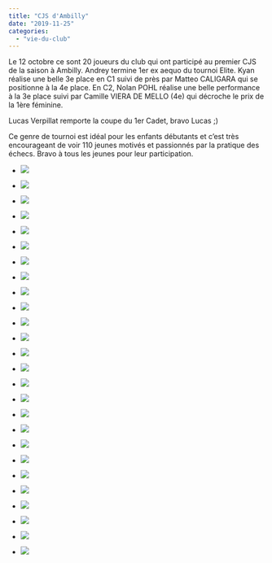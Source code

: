 ```yaml
---
title: "CJS d'Ambilly"
date: "2019-11-25"
categories: 
  - "vie-du-club"
---
```


Le 12 octobre ce sont 20 joueurs du club qui ont participé au premier CJS de la saison à Ambilly. Andrey termine 1er ex aequo du tournoi Elite. Kyan réalise une belle 3e place en C1 suivi de près par Matteo CALIGARA qui se positionne à la 4e place. En C2, Nolan POHL réalise une belle performance à la 3e place suivi par Camille VIERA DE MELLO (4e) qui décroche le prix de la 1ère féminine.

Lucas Verpillat remporte la coupe du 1er Cadet, bravo Lucas ;)

Ce genre de tournoi est idéal pour les enfants débutants et c’est très encourageant de voir 110 jeunes motivés et passionnés par la pratique des échecs. Bravo à tous les jeunes pour leur participation.

- ![](/wordpress-uploads/2019/11/IMG_20191012_160129-1024x577.jpg)
    
- ![](/wordpress-uploads/2019/11/IMG_20191012_164111-1024x577.jpg)
    
- ![](/wordpress-uploads/2019/11/IMG_20191012_164119-1024x577.jpg)
    
- ![](/wordpress-uploads/2019/11/IMG_20191012_164127-1024x577.jpg)
    
- ![](/wordpress-uploads/2019/11/IMG_20191012_164133-1024x577.jpg)
    
- ![](/wordpress-uploads/2019/11/IMG_20191012_164137-1024x577.jpg)
    
- ![](/wordpress-uploads/2019/11/IMG_20191012_164144-1024x577.jpg)
    
- ![](/wordpress-uploads/2019/11/IMG_20191012_164152-1024x577.jpg)
    
- ![](/wordpress-uploads/2019/11/IMG_20191012_164205-1024x577.jpg)
    
- ![](/wordpress-uploads/2019/11/IMG_20191012_164230-1024x577.jpg)
    
- ![](/wordpress-uploads/2019/11/IMG_20191012_164302-1024x577.jpg)
    
- ![](/wordpress-uploads/2019/11/IMG_20191012_164430-1024x577.jpg)
    
- ![](/wordpress-uploads/2019/11/IMG_20191012_164441-1024x577.jpg)
    
- ![](/wordpress-uploads/2019/11/IMG_20191012_164444-1024x577.jpg)
    
- ![](/wordpress-uploads/2019/11/IMG_20191012_164458-1024x577.jpg)
    
- ![](/wordpress-uploads/2019/11/IMG_20191012_164459-1024x577.jpg)
    
- ![](/wordpress-uploads/2019/11/IMG_20191012_164502-1024x577.jpg)
    
- ![](/wordpress-uploads/2019/11/IMG_20191012_164517-1024x577.jpg)
    
- ![](/wordpress-uploads/2019/11/IMG_20191012_164607-1024x577.jpg)
    
- ![](/wordpress-uploads/2019/11/WhatsApp-Image-2019-11-25-at-14.57.101-768x1024.jpeg)
    
- ![](/wordpress-uploads/2019/11/WhatsApp-Image-2019-11-25-at-14.57.102-768x1024.jpeg)
    
- ![](/wordpress-uploads/2019/11/WhatsApp-Image-2019-11-25-at-14.57.103-1024x768.jpeg)
    
- ![](/wordpress-uploads/2019/11/WhatsApp-Image-2019-11-25-at-14.57.104-1024x768.jpeg)
    
- ![](/wordpress-uploads/2019/11/WhatsApp-Image-2019-11-25-at-14.57.105-1024x768.jpeg)
    
- ![](/wordpress-uploads/2019/11/WhatsApp-Image-2019-11-25-at-14.57.106-1024x768.jpeg)
    
- ![](/wordpress-uploads/2019/11/WhatsApp-Image-2019-11-25-at-14.57.10-768x1024.jpeg)
